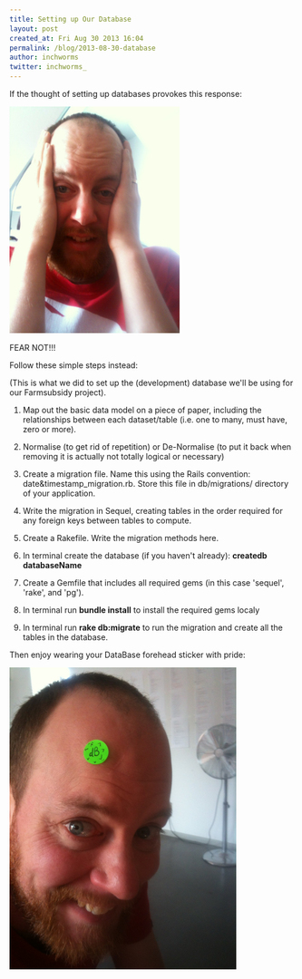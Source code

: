 ```yaml
---
title: Setting up Our Database
layout: post
created_at: Fri Aug 30 2013 16:04
permalink: /blog/2013-08-30-database
author: inchworms
twitter: inchworms_
---
```


If the thought of setting up databases provokes this response:

<img src="/images/freakedmatt.jpg" alt="freaked matt" style="width: 300px;"/>

FEAR NOT!!! 

Follow these simple steps instead:

(This is what we did to set up the (development) database we'll be using for our Farmsubsidy project).

1. Map out the basic data model on a piece of paper, including the relationships between each dataset/table (i.e. one to many, must have, zero or more).

2. Normalise (to get rid of repetition) or De-Normalise (to put it back when removing it is actually not totally logical or necessary)

3. Create a migration file. Name this using the Rails convention: date&timestamp_migration.rb. Store this file in db/migrations/ directory of your application.

4. Write the migration in Sequel, creating tables in the order required for any foreign keys between tables to compute.

5. Create a Rakefile. Write the migration methods here.

6. In terminal create the database (if you haven't already): **createdb databaseName**

7. Create a Gemfile that includes all required gems (in this case 'sequel', 'rake', and 'pg').

8. In terminal run **bundle install** to install the required gems localy

9. In terminal run **rake db:migrate** to run the migration and create all the tables in the database.

Then enjoy wearing your DataBase forehead sticker with pride:

<img src="/images/matt.jpg" alt="cheeky matt" style="width: 400px;"/>

